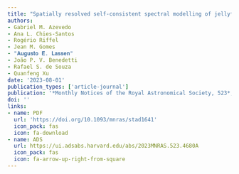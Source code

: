 ```yaml
---
title: "Spatially resolved self-consistent spectral modelling of jellyfish galaxies from MUSE with FADO: trends with mass and stripping intensity"
authors:
- Gabriel M. Azevedo
- Ana L. Chies-Santos
- Rogério Riffel
- Jean M. Gomes
- "𝐀𝐮𝐠𝐮𝐬𝐭𝐨 𝐄. 𝐋𝐚𝐬𝐬𝐞𝐧"
- João P. V. Benedetti
- Rafael S. de Souza
- Quanfeng Xu
date: '2023-08-01'
publication_types: ['article-journal']
publication: '*Monthly Notices of the Royal Astronomical Society, 523*, 4680-4692'
doi: ''
links:
- name: PDF
  url: 'https://doi.org/10.1093/mnras/stad1641'
  icon_pack: fas
  icon: fa-download
- name: ADS
  url: https://ui.adsabs.harvard.edu/abs/2023MNRAS.523.4680A
  icon_pack: fas
  icon: fa-arrow-up-right-from-square
---
```

